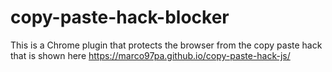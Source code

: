 # copy-paste-hack-blocker
This is a Chrome plugin that protects the browser from the copy paste hack that is shown here https://marco97pa.github.io/copy-paste-hack-js/
